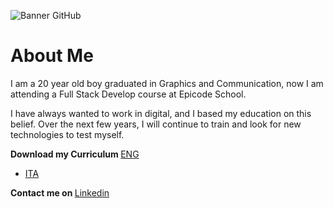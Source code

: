 ![Banner GitHub](https://github.com/andbardii/andbardii/assets/126244632/9936cf3c-d98b-4c3d-b0ea-1a80fb5cdd7d)

# About Me
I am a 20 year old boy graduated in Graphics and Communication, now I am attending a Full Stack Develop course at Epicode School.

I have always wanted to work in digital, and I based my education on this belief. Over the next few years, I will continue to train and look for new technologies to test myself.

<b> Download my Curriculum </b>
[ENG ](https://github.com/andbardii/andbardii/files/12503460/Curriculum.ENG.pdf)
- [ ITA](https://github.com/andbardii/andbardii/files/12503462/Curriculum.ITA.pdf)


<b> Contact me on </b>
[Linkedin](https://www.linkedin.com/in/andbardii)
